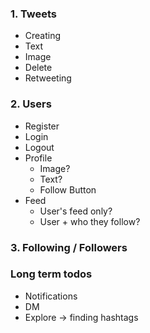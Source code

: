 ### 1. Tweets
- Creating
 - Text
 - Image
- Delete
- Retweeting

### 2. Users

- Register
- Login
- Logout
- Profile
  - Image?
  - Text?
  - Follow Button
- Feed
  - User's feed only?
  - User + who they follow?

### 3. Following / Followers

### Long term todos
- Notifications
- DM
- Explore -> finding hashtags
